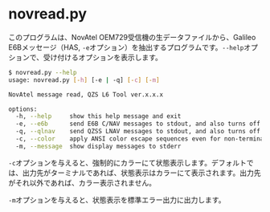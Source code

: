 # novread.py

このプログラムは、NovAtel OEM729受信機の生データファイルから、Galileo E6Bメッセージ（HAS, ``-e``オプション）を抽出するプログラムです。``--help``オプションで、受け付けるオプションを表示します。

```bash
$ novread.py --help
usage: novread.py [-h] [-e | -q] [-c] [-m]

NovAtel message read, QZS L6 Tool ver.x.x.x

options:
  -h, --help     show this help message and exit
  -e, --e6b      send E6B C/NAV messages to stdout, and also turns off display message.
  -q, --qlnav    send QZSS LNAV messages to stdout, and also turns off display message.
  -c, --color    apply ANSI color escape sequences even for non-terminal.
  -m, --message  show display messages to stderr
```

``-c``オプションを与えると、強制的にカラーにて状態表示します。デフォルトでは、出力先がターミナルであれば、状態表示はカラーにて表示されます。出力先がそれ以外であれば、カラー表示されません。

``-m``オプションを与えると、状態表示を標準エラー出力に出力します。
